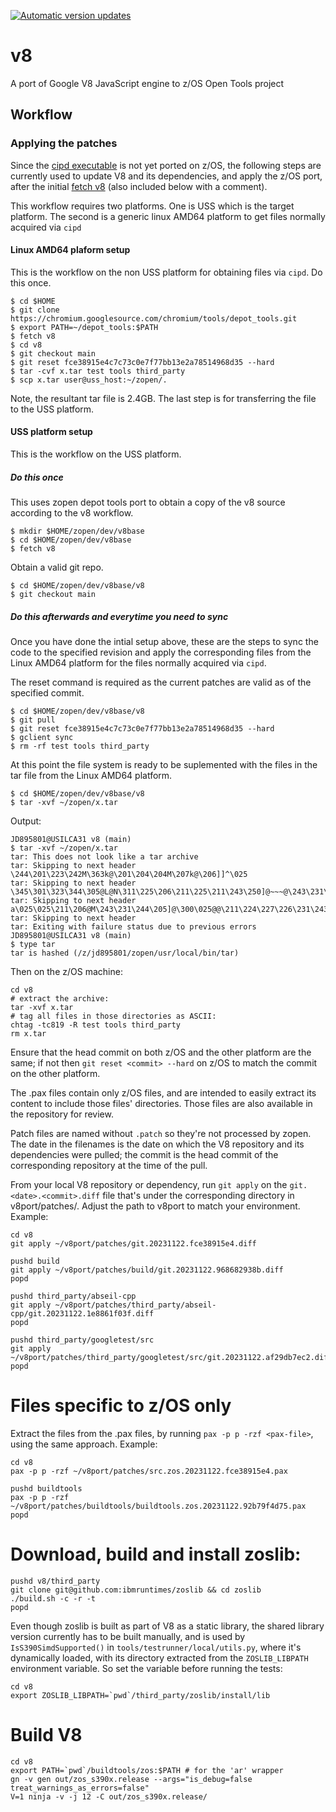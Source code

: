 [![Automatic version updates](https://github.com/ZOSOpenTools/v8port/actions/workflows/bump.yml/badge.svg)](https://github.com/ZOSOpenTools/v8port/actions/workflows/bump.yml)

# v8

A port of Google V8 JavaScript engine to z/OS Open Tools project

## Workflow 

### Applying the patches
Since the [cipd executable](https://chromium.googlesource.com/infra/luci/luci-go/+/master/cipd/) is not yet ported on z/OS, the following steps are
currently used to update V8 and its dependencies, and apply the z/OS port, after
the initial [fetch v8](https://v8.dev/docs/source-code) (also included below with a comment).

This workflow requires two platforms.  One is USS which is the target platform.  The second is a generic linux
AMD64 platform to get files normally acquired via `cipd`


#### Linux AMD64 plaform setup

This is the workflow on the non USS platform for obtaining files via `cipd`.  Do
this once.

```
$ cd $HOME
$ git clone https://chromium.googlesource.com/chromium/tools/depot_tools.git
$ export PATH=~/depot_tools:$PATH
$ fetch v8
$ cd v8
$ git checkout main
$ git reset fce38915e4c7c73c0e7f77bb13e2a78514968d35 --hard
$ tar -cvf x.tar test tools third_party
$ scp x.tar user@uss_host:~/zopen/.
```

Note, the resultant tar file is 2.4GB.  The last step is for transferring the file
to the USS platform.

#### USS platform setup

This is the workflow on the USS platform.

##### Do this once

This uses zopen depot tools port to obtain a copy of the v8 source
according to the v8 workflow.

```
$ mkdir $HOME/zopen/dev/v8base
$ cd $HOME/zopen/dev/v8base
$ fetch v8
```

Obtain a valid git repo.

```
$ cd $HOME/zopen/dev/v8base/v8
$ git checkout main
```

##### Do this afterwards and everytime you need to sync

Once you have done the intial setup above, these are the
steps to sync the code to the specified revision and apply the corresponding
files from the Linux AMD64 platform for the files normally 
acquired via `cipd`.

The reset command is required as the current patches are valid as of the specified commit.

```
$ cd $HOME/zopen/dev/v8base/v8
$ git pull
$ git reset fce38915e4c7c73c0e7f77bb13e2a78514968d35 --hard
$ gclient sync
$ rm -rf test tools third_party
```

At this point the file system is ready to be suplemented with the files
in the tar file from the Linux AMD64 platform.

```
$ cd $HOME/zopen/dev/v8base/v8
$ tar -xvf ~/zopen/x.tar
```

Output:

```
JD895801@USILCA31 v8 (main)
$ tar -xvf ~/zopen/x.tar
tar: This does not look like a tar archive
tar: Skipping to next header
\244\201\223\242M\363k@\201\204\204M\207k@\206]]^\025
tar: Skipping to next header
\345\301\323\344\305@L@N\311\225\206\211\225\211\243\250]@~~~@\243\231\244\205}]^\025\320\025
tar: Skipping to next header
a\025\025\211\206@M\243\231\244\205]@\300\025@@\211\224\227\226\231\243M}}]^\025\320\025
tar: Skipping to next header
tar: Exiting with failure status due to previous errors
JD895801@USILCA31 v8 (main)
$ type tar
tar is hashed (/z/jd895801/zopen/usr/local/bin/tar)
```


Then on the z/OS machine:
```
cd v8
# extract the archive:
tar -xvf x.tar
# tag all files in those directories as ASCII:
chtag -tc819 -R test tools third_party
rm x.tar
```

Ensure that the head commit on both z/OS and the other platform are the same; if
not then `git reset <commit> --hard` on z/OS to match the commit on the other
platform.

The .pax files contain only z/OS files, and are intended to easily extract its
content to include those files' directories. Those files are also available in
the repository for review.

Patch files are named without `.patch` so they're not processed by zopen. The
date in the filenames is the date on which the V8 repository and its
dependencies were pulled; the commit is the head commit of the corresponding
repository at the time of the pull.

From your local V8 repository or dependency, run `git apply` on the
`git.<date>.<commit>.diff` file that's under the corresponding directory in
v8port/patches/. Adjust the path to v8port to match your environment. Example:
```
cd v8
git apply ~/v8port/patches/git.20231122.fce38915e4.diff

pushd build
git apply ~/v8port/patches/build/git.20231122.968682938b.diff
popd

pushd third_party/abseil-cpp
git apply ~/v8port/patches/third_party/abseil-cpp/git.20231122.1e8861f03f.diff
popd

pushd third_party/googletest/src
git apply ~/v8port/patches/third_party/googletest/src/git.20231122.af29db7ec2.diff
popd
```
# Files specific to z/OS only
Extract the files from the .pax files, by running `pax -p p -rzf <pax-file>`,
using the same approach. Example:

```
cd v8
pax -p p -rzf ~/v8port/patches/src.zos.20231122.fce38915e4.pax

pushd buildtools
pax -p p -rzf ~/v8port/patches/buildtools/buildtools.zos.20231122.92b79f4d75.pax
popd
```
# Download, build and install zoslib:
```
pushd v8/third_party
git clone git@github.com:ibmruntimes/zoslib && cd zoslib
./build.sh -c -r -t
popd
```
Even though zoslib is built as part of V8 as a static library, the shared
library version currently has to be built manually, and is used by
`IsS390SimdSupported()` in `tools/testrunner/local/utils.py`, where it's
dynamically loaded, with its directory extracted from the `ZOSLIB_LIBPATH`
environment variable. So set the variable before running the tests:
```
cd v8
export ZOSLIB_LIBPATH=`pwd`/third_party/zoslib/install/lib
```
# Build V8
```
cd v8
export PATH=`pwd`/buildtools/zos:$PATH # for the 'ar' wrapper
gn -v gen out/zos_s390x.release --args="is_debug=false treat_warnings_as_errors=false"
V=1 ninja -v -j 12 -C out/zos_s390x.release/
```
